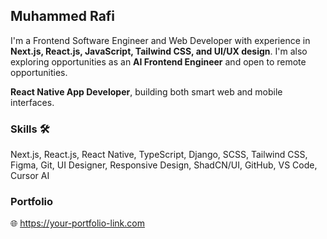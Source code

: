 <div class="max-w-3xl mx-auto p-6 space-y-6 text-gray-800">
  <h2 class="text-3xl font-bold">Muhammed Rafi</h2>

<p class="text-base leading-relaxed">
  I'm a Frontend Software Engineer and Web Developer with experience in <strong>Next.js, React.js, JavaScript, Tailwind CSS, and UI/UX design</strong>. I'm also exploring opportunities as an <strong>AI Frontend Engineer</strong> and open to remote opportunities.
</p>


  <p class="text-base leading-relaxed"><strong>React Native App Developer</strong>, building both smart web and mobile interfaces. </p>

  <div>
    <h3 class="text-lg font-semibold">Skills 🛠️</h3>
    <p class="text-base leading-relaxed">
      Next.js, React.js, React Native, TypeScript, Django, SCSS, Tailwind CSS, Figma, Git, UI Designer, Responsive Design, 
      ShadCN/UI, GitHub,  VS Code, Cursor AI
    </p>
  </div>

  <div>
    <h3 class="text-lg font-semibold">Portfolio</h3>
    <p class="text-base">
      🌐 <a href="https://your-portfolio-link.com" class="text-blue-600 underline" target="_blank">
        https://your-portfolio-link.com
      </a>
    </p>
  </div>
</div>
